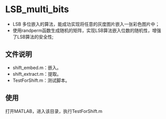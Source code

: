 # LSB_multi_bits
- LSB 多位嵌入的算法，能成功实现将任意的灰度图片嵌入一张彩色图片中；
- 使用randperm函数生成随机的矩阵，实现LSB算法嵌入位数的随机性，增强了LSB算法的安全性;

## 文件说明

- shift_embed.m：嵌入。
- shift_extract.m：提取。
- TestForShift.m：测试脚本。

## 使用

打开MATLAB，进入该目录，执行TestForShift.m
